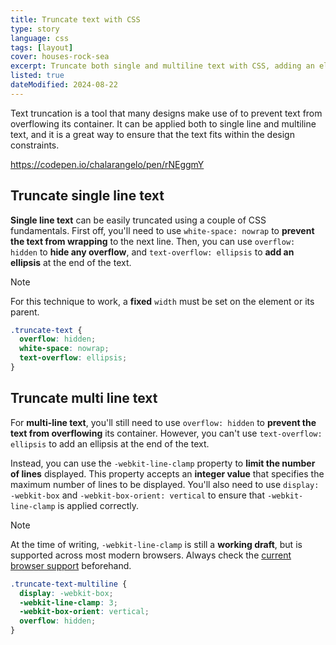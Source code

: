 ```yaml
---
title: Truncate text with CSS
type: story
language: css
tags: [layout]
cover: houses-rock-sea
excerpt: Truncate both single and multiline text with CSS, adding an ellipsis at the end (`…`).
listed: true
dateModified: 2024-08-22
---
```


Text truncation is a tool that many designs make use of to prevent text from overflowing its container. It can be applied both to single line and multiline text, and it is a great way to ensure that the text fits within the design constraints.

https://codepen.io/chalarangelo/pen/rNEggmY

## Truncate single line text

**Single line text** can be easily truncated using a couple of CSS fundamentals. First off, you'll need to use `white-space: nowrap` to **prevent the text from wrapping** to the next line. Then, you can use `overflow: hidden` to **hide any overflow**, and `text-overflow: ellipsis` to **add an ellipsis** at the end of the text.

> [!NOTE]
>
> For this technique to work, a **fixed** `width` must be set on the element or its parent.

```css
.truncate-text {
  overflow: hidden;
  white-space: nowrap;
  text-overflow: ellipsis;
}
```

## Truncate multi line text

For **multi-line text**, you'll still need to use `overflow: hidden` to **prevent the text from overflowing** its container. However, you can't use `text-overflow: ellipsis` to add an ellipsis at the end of the text.

Instead, you can use the `-webkit-line-clamp` property to **limit the number of lines** displayed. This property accepts an **integer value** that specifies the maximum number of lines to be displayed. You'll also need to use `display: -webkit-box` and `-webkit-box-orient: vertical` to ensure that `-webkit-line-clamp` is applied correctly.

> [!NOTE]
>
> At the time of writing, `-webkit-line-clamp` is still a **working draft**, but is supported across most modern browsers. Always check the [current browser support](https://caniuse.com/css-line-clamp) beforehand.

```css
.truncate-text-multiline {
  display: -webkit-box;
  -webkit-line-clamp: 3;
  -webkit-box-orient: vertical;
  overflow: hidden;
}
```
